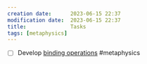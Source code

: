 ```yaml
---
creation date:		2023-06-15 22:37
modification date:	2023-06-15 22:37
title: 				Tasks
tags: [metaphysics]
---
```

- [ ] Develop [binding operations](binding%20operations.md) #metaphysics 
